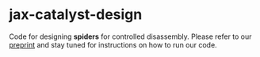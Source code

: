 # jax-catalyst-design

Code for designing **spiders** for controlled disassembly. Please refer to our [preprint](https://arxiv.org/abs/2312.07798) and stay tuned for instructions on how to run our code.

